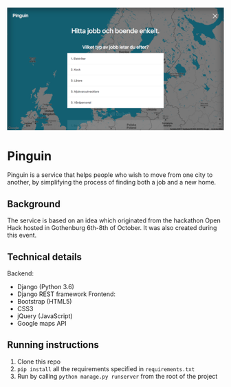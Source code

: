 ![Pinguin](/screenshot.png?raw=true "Screenshot of Pinguin")

# Pinguin
Pinguin is a service that helps people who wish to move from one city to another, by simplifying the process of finding both a job and a new home. 

## Background
The service is based on an idea which originated from the hackathon Open Hack hosted in Gothenburg 6th-8th of October. It was also created during this event.

## Technical details
Backend:
- Django (Python 3.6)
- Django REST framework
Frontend:
- Bootstrap (HTML5)
- CSS3
- jQuery (JavaScript)
- Google maps API

## Running instructions
1. Clone this repo
2. `pip install` all the requirements specified in `requirements.txt`
3. Run by calling `python manage.py runserver` from the root of the project